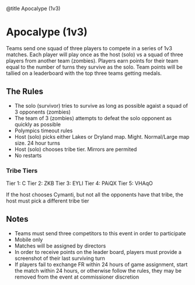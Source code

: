 @title Apocalype (1v3)

# Apocalype (1v3)

Teams send one squad of three players to compete in a series of 1v3 matches. Each player will play once as the host (solo) vs a squad of three players from another team (zombies). Players earn points for their team equal to the number of turns they survive as the solo. Team points will be tallied on a leaderboard with the top three teams getting medals.

## The Rules

- The solo (survivor) tries to survive as long as possible agaist a squad of 3 opponents (zombies)
- The team of 3 (zombies) attempts to defeat the solo opponent as quickly as possible
- Polympics timeout rules
- Host (solo) picks either Lakes or Dryland map. Might. Normal/Large map size. 24 hour turns
- Host (solo) chooses tribe tier. Mirrors are permited
- No restarts

### Tribe Tiers

Tier 1: C
Tier 2: ZKB 
Tier 3: EYLI 
Tier 4: PAiQX 
Tier 5: VHAqO

If the host chooses Cymanti, but not all the opponents have that tribe, the host must pick a different tribe tier

## Notes

- Teams must send three competitors to this event in order to participate
- Mobile only
- Matches will be assigned by directors 
- In order to receive points on the leader board, players must provide a screenshot of their last surviving turn 
- If players fail to exchange FR within 24 hours of game assignment, start the match within 24 hours, or otherwise follow the rules, they may be removed from the event at commissioner discretion



